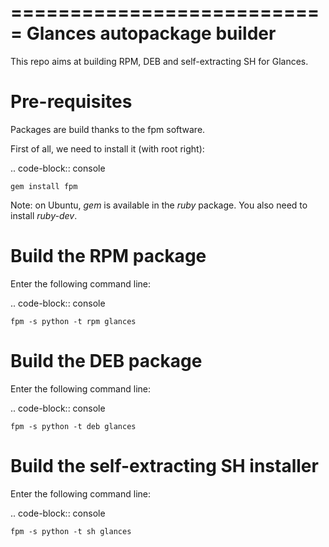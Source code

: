 ===========================
Glances autopackage builder
===========================

This repo aims at building RPM, DEB and self-extracting SH for Glances.

Pre-requisites
==============

Packages are build thanks to the fpm software.

First of all, we need to install it (with root right):

.. code-block:: console

    gem install fpm

Note: on Ubuntu, *gem* is available in the *ruby* package. You also need to
install *ruby-dev*.

Build the RPM package
=====================

Enter the following command line:

.. code-block:: console

    fpm -s python -t rpm glances

Build the DEB package
=====================

Enter the following command line:

.. code-block:: console

    fpm -s python -t deb glances

Build the self-extracting SH installer
======================================

Enter the following command line:

.. code-block:: console

    fpm -s python -t sh glances
